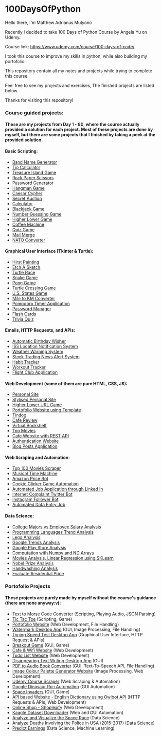# 100DaysOfPython

Hello there, I'm Matthew Adrianus Mulyono

Recently I decided to take 100 Days of Python Course by Angela Yu on Udemy. 

Course link: https://www.udemy.com/course/100-days-of-code/

I took this course to improve my skills in python, while also building my portofolio.

This repository contain all my notes and projects while trying to complete this course.

Feel free to see my projects and exercises, The finished projects are listed below.

Thanks for visiting this repository!

### Course guided projects:
#### These are my projects from Day 1 - 80, where the course actually provided a solution for each project. Most of these projects are done by myself, but there are some projects that I finished by taking a peek at the provided solution.

#### Basic Scripting: 
- [Band Name Generator](Beginner/1/Project)
- [Tip Calculator](Beginner/2/Project)
- [Treasure Island Game](Beginner/3/Project)
- [Rock Paper Scissors](Beginner/4/Project)
- [Password Generator](Beginner/5/Project)
- [Hangman Game](Beginner/7/Project)
- [Caesar Cypher](Beginner/8/Project)
- [Secret Auction](Beginner/9/Project)
- [Calculator](Beginner/10/Project)
- [Blackjack Game](Beginner/11/Project)
- [Number Guessing Game](Beginner/12/Project)
- [Higher Lower Game](Beginner/14/Project)
- [Coffee Machine](Intermediate/15/Project)
- [Quiz Game](Intermediate/17/Project)
- [Mail Merge](Intermediate/24/Project)
- [NATO Converter](Intermediate/26/Project)

#### Graphical User Interface (Tkinter & Turtle):
- [Hirst Painting](Intermediate/18/Project)
- [Etch A Sketch](Intermediate/19/Project)
- [Turtle Race](Intermediate/19/Project)
- [Snake Game](Intermediate/20-21/Project)
- [Pong Game](Intermediate/22/Project)
- [Turtle Crossing Game](Intermediate/23/Project)
- [U.S. States Game](Intermediate/25/Project)
- [Mile to KM Converter](Intermediate/27/Project)
- [Pomodoro Timer Application](Intermediate/28)
- [Password Manager](Intermediate/29)
- [Flash Cards](Intermediate/31)
- [Trivia Quiz](Intermediate+/34)

#### Emails, HTTP Requests, and APIs:
- [Automatic Birthday Wisher](Intermediate+/32/Project)
- [ISS Location Notification System](Intermediate+/33/Project)
- [Weather Warning System](Intermediate+/35)
- [Stock Trading News Alert System](Intermediate+/36)
- [Habit Tracker](Intermediate+/37)
- [Workout Tracker](Intermediate+/38)
- [Flight Club Application](Intermediate+/39-40)

#### Web Development (some of them are pure HTML, CSS, JS):
- [Personal Site](WebFoundation/43/Project)
- [Stylised Personal Site](https://matthew1906.github.io/mock_cv_website/)
- [Higher Lower URL Game](Intermediate+/55)
- [Portofolio Website using Template](Intermediate+/56)
- [Tindog](WebFoundation/58)
- [Cafe Review](Advanced/62)
- [Virtual Bookshelf](Advanced/63)
- [Top Movies](Advanced/64)
- [Cafe Website with REST API](Advanced/66)
- [Authentication Website](Advanced/68)
- [Blog Posts Application](Advanced/69)

#### Web Scraping and Automation:
- [Top 100 Movies Scraper](Intermediate+/45/Project)
- [Musical Time Machine](Intermediate+/46)
- [Amazon Price Bot](Intermediate+/47)
- [Cookie Clicker Game Automation](Intermediate+/48/Project)
- [Automated Job Application through Linked In](Intermediate+/49)
- [Internet Complaint Twitter Bot](Intermediate+/51)
- [Instagram Follower Bot](Intermediate+/52)
- [Automated Data Entry Job](Intermediate+/53)

#### Data Science:
- [College Majors vs Employee Salary Analysis](https://colab.research.google.com/drive/1G-mn7nKhTO6s23W1nZL8JI2cbVp0PPzu?usp=sharing)
- [Programming Languages Trend Analysis](https://colab.research.google.com/drive/1BNuSl_YaWmXuZSzizonKV1rojcWZ6zJ7?usp=sharing)
- [Lego Analysis](https://colab.research.google.com/drive/1FU4NgErCXpb3_Jj3L41cxVdd_ZAaSUny?usp=sharing)
- [Google Trends Analysis](https://colab.research.google.com/drive/1n1yhJ_KmItu11PZUhJk4-cOIDIcvhLPZ?usp=sharing)
- [Google Play Store Analysis](https://colab.research.google.com/drive/1zenxA7eLlsDNBPQwDO88U1VNKirYunSr?usp=sharing)
- [Computation with Numpy and ND Arrays](https://colab.research.google.com/drive/1705y9yxXfli4nas60Y6uvJsMgCP_5JPv?usp=sharing)
- [Movies Analysis, Linear Regression using SKLearn](https://colab.research.google.com/drive/1MUgcr6WU1MvciEFIycyN-Y7m7ZJue1k9?usp=sharing)
- [Nobel Prize Analysis](https://colab.research.google.com/drive/1uPLUPNug3pmbu7a__0SCLbNobZFmBqqV?usp=sharing)
- [Handwashing Analysis](https://colab.research.google.com/drive/1Sq_HDVFP8Txi8V-Qmz2o5Ia2iNNxgmBB?usp=sharing)
- [Evaluate Residential Price](https://colab.research.google.com/drive/1lAW4ru4ETTbqWv9VRHkVgaGW9Fb8BWTD?usp=sharing)

### Portofolio Projects
#### These projects are purely made by myself without the course's guidance (there are none anyway:v):
- [Text to Morse Code Converter](Professional/81) (Scripting, Playing Audio, JSON Parsing)
- [Tic Tac Toe](Professional/83) (Scripting, Game)
- [Portofolio Website](https://github.com/Matthew1906/PortofolioWebsite) (Web Development, File Handling)
- [Watermark Desktop App](Professional/84) (GUI, Image Processing, File Handling)
- [Typing Speed Test Desktop App](Professional/85) (Graphical User Interface, HTTP Request & APIs)
- [Breakout Game](Professional/86) (GUI, Game)
- [Cafe & Wifi Website](https://github.com/Matthew1906/Cafe-WifiReview) (Web Development)
- [Todo List Website](https://github.com/Matthew1906/ToDoList-Flask) (Web Development)
- [Disappearing Text Writing Desktop App](Professional/89) (GUI)
- [PDF to Audio Book Converter](Professional/90) (GUI, Text-To-Speech API, File Handling)
- [Image Colour Palette Generator Website](https://github.com/Matthew1906/image-color-palette-generator) (Image Processing, Web Development)
- [Udemy Course Scraper](Professional/92) (Web Scraping & Automation)
- [Google Dinosaur Run Automation](Professional/93) (GUI Automation)
- [Space Invaders](Professional/94) (GUI, Game)
- [API based Website - English Dictionary using Owlbot API](Professional/95) (HTTP Requests & APIs, Web Development) 
- [Online Shop - Shoplexify](https://github.com/Matthew1906/shoplexify) (Web Development)
- [Kaggle Dataset Downloader](Professional/97) (Web and GUI Automation)
- [Analyze and Visualize the Space Race](https://colab.research.google.com/drive/1u091oUSjLTx5YHZRMMZYJ7elEQIOGycA?usp=sharing) (Data Science)
- [Analyze Deaths Involving the Police in USA (2015-2017)](https://colab.research.google.com/drive/1K6Y3zDEYLyXR0CRuIwbh-BLbGNhyEDch?usp=sharing) (Data Science)
- [Predict Earnings]('https://colab.research.google.com/drive/1GkUUicTT6XZ7LsGWqr0aFT1M_RzZi7IW?usp=sharing') (Data Science, Machine Learning)
